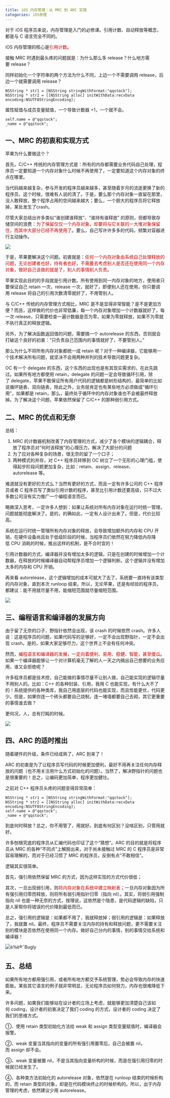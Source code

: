 ```yaml
---
title: iOS 内存管理：从 MRC 到 ARC 实践
categories: iOS原理
---
```


对于 iOS 程序员来说，内存管理是入门的必修课。引用计数、自动释放等概念，都是与 C 语言完全不同的。

iOS 内存管理的核心是<font color=#cc0000>引用计数</font>。

接触 MRC 时遇到最头疼的问题就是：为什么那么多 release？什么地方需要 release？

同样初始化一个字符串的两个方法为什么不同，上边一个不需要调用 release，后边一个就需要调用 release？

```
NSString * str1 = [NSString stringWithFormat:"qqstock"];
NSString * str2 = [[NSString alloc] initWithData:recvData encoding:NSUTF8StringEncoding];
```

属性赋值与成员变量赋值，一个导致计数器 +1，一个就不会。

```
self.name = @"qqstock";    
_name = @"qqstock";
```

## 一、MRC 的初衷和实现方式

苹果为什么要做这个？

首先，C/C++ 传统的内存管理方式是：所有的内存都需要业务代码自己处理，程序员一定要知道一个内存对象什么时候不再使用了，一定要知道这个内存对象的终点在哪里。

当代码越来越复杂，参与开发的程序员越来越多，甚至随着岁月的流逝更换了新的程序员，这个时候，很难有人说的清了。于是，要么那个内存对象一直留在那里，没人敢释放，整个程序占用的空间越来越大；要么，一个胆大的程序员将它释放掉，某处发生了crash。

尽管大家总结出许多类似“谁创建谁释放”、“谁持有谁释放” 的原则，但都导致存储空间的浪费：<font color=#cc0000>为了保留仅仅一个内存对象，却要将与它关联的一大堆对象保留住，而其中大部分已经不再使用了</font>。要么，自己写许许多多的代码，频繁对容器进行主动操作。

![](https://upload-images.jianshu.io/upload_images/5294842-0ce94c096d686dec.jpg?imageMogr2/auto-orient/strip%7CimageView2/2/w/1240)

于是，苹果要解决这个问题。初衷就是：<font color=#cc0000>任何一个内存对象由系统自己处理释放的问题，无论创建者也好，持有者也好，不需要去考虑别人是否还在使用同一个内存对象，做好自己该做的就是了，别人的事情别人负责</font>。

苹果实现此目的的手段就是引用计数。所有使用到同一内存对象的地方，使用者只要保证自己 retain 一次，release 一次，就好了，即便别人还在使用，你只要调用 release 将自己的引用次数清零就好了，不用管别人。

与 C/C++ 传统的内存管理方式相比，MRC 是不是显得非常智能？是不是更加方便？而且，这样做的代价也非常低廉，每一个内存对象增加一个计数器就好了，每一次 release，只需要检查一遍计数器是否为零，如果为零就释放，如果不为零就不执行真正的释放逻辑。

另外，为了解决函数返回值的问题，需要搞一个 autorelease 的东西，否则就会打破这个良好的初衷：“只负责自己范围内的事情就好了，不要管别人。”

那么为什么不将所有内存对象都统一成 retain 呢？对于一种编译器，它能够用一个技术解决所有问题，就坚决不会用两种并列的技术导致问题更复杂。

OC 有一个 delegate 的东西，这个东西的出现也是有其现实需求的，在此先跳过。如果所有地方都使用 retain，delegate 的问题一定会导致循环引用，除了 delegate，苹果不敢保证所有用户代码的逻辑都是树形结构的，最简单的比如说循环链表、双向链表，除此之外，业务层肯定也有某些地方必须做成“循环引用”，如果都是 retain，那么，最终处于循环中的内存对象谁也不会被最终释放掉。为了解决这个问题，苹果依然保留了 C/C++ 的那种弱引用方式。

## 二、MRC 的优点和无奈

总结：

1.  MRC 的计数器机制改善了内存管理的方式，减少了各个模块的逻辑耦合，释放了程序员对“何时该释放”的心理压力，解决了大部分的问题
2.  为了应对各种复杂的场景，很无奈的留了一个口子；
3.  两种模式的并存，对 C++ 程序员转移到 OC 树立了一个无形的心理门槛，使得起步阶段问题更加复杂，比如：retain、assign、release、autorelease 等。

难道就没有更好的方式么？当然有更好的方式，而且一定有许多公司的 C++ 程序员或者 C 程序员写了类似引用计数的程序，甚至比引用计数还要高级，只不过大多数公司没有实力推广一个编程语言而已。

略微深入思考，一定许多人想到：如果让系统对所有内存对象在运行时统一管理，问题就能彻底解决了。是的，的确如此，一定有人设计出来了。但是，代价比较高。

系统在运行时统一管理所有内存对象的释放，会导致增加额外的内存和 CPU 开销，在硬件设备尚且处于低级阶段的时候，当程序员们依然在努力降低内存降低 CPU 消耗的时候，推出这样的机制，是不合时宜的！

引用计数器的方式，编译器并没有增加太多的逻辑，只是在创建的时候增加一个计数器，在释放的时候编译器自动帮程序员增加一个逻辑判断。这个逻辑并没有增加太多的内存和 CPU 开销。

再来看 autorelease，这个逻辑增加的成本可就大了去了，系统要一直持有该类型的内存对象，直到本次 runloop 结束。所以，无论苹果，还是有经验的程序员，都建议：能不用就尽量不用，能缩短范围就尽量缩短范围。

![](https://upload-images.jianshu.io/upload_images/5294842-8a9490ca9920ca7b.jpg?imageMogr2/auto-orient/strip%7CimageView2/2/w/1240)

## 三、编程语言和编译器的发展方向

由于留了无奈的口子，野指针依然会出现，该 crash 的时候依然 crash。许多人说：这是程序员的问题，如果代码写的足够好，一定不会出现野指针，一定不会出现 crash。是的，如果大家足够尽力，这个世界上不会有任何冲突。

然而，<font color=#cc0000>编程语言和编译器的发展，一定向着便利、易用、稳健、智能，甚至傻瓜</font>。如果一个编译器能够让一个对计算机毫无了解的人一天之内搞出自己想要的业务应用，谁又会拒绝呢？

许多程序员都是技术控，自己能做的事情尽量不让别人做，自己能实现的逻辑尽量不用别人的。比如：C++ 的各种封装、引用，我用 C 也能实现，有什么大不了的！系统提供的各种类库，我自己用底层的代码也能实现，而且性能更优，代码更少。但是，如果你连一个砖头都要自己烧制，连一堵墙都要自己去砌，其它更重要的事情谁去做？

更何况，人，总有打盹的时候。

![](https://upload-images.jianshu.io/upload_images/5294842-8c741ac3aebd0dd7.jpg?imageMogr2/auto-orient/strip%7CimageView2/2/w/1240)

## 四、ARC 的适时推出

随着硬件的升级，条件已经成熟了，ARC 到来了！

ARC 的初衷是为了让程序员写代码的时候更加便利，最好不用再关注任何内存释放的问题（也不用关注用什么方式初始化的问题）。当然了，解决野指针的问题也是很重要的！总之，让编码更加简单，程序更加健壮。

之前对 C++ 程序员头疼的问题变得异常简单：

```
NSString * str1 = [NSString stringWithFormat:"qqstock"];
NSString * str2 = [[NSString alloc] initWithData:recvData encoding:NSUTF8StringEncoding];
self.name = @"qqstock";
_name = @"qqstock";
```

到底何时释放？总之，你不用管了，用就好。到底有何区别？没啥区别，只管用就好。

许多刨根究底的程序员从汇编代码也印证了这个“猜想”。ARC 的目的就是将程序员从 MRC 的各种“不同点”上解脱出来，对于尚未接触过 MRC 的 C 程序员是非常容易理解的，而对于已经习惯了 MRC 的程序员，反倒有点“不敢相信”。

逻辑其实很简单。

首先，强引用依然保留 MRC 的方式，因为这样实现的方式代价很低；

其次，一旦出现弱引用，则<font color=#cc0000>将内存对象在系统中建立映射表</font>；一旦内存对象因为所有强引用归零而释放，则将所有弱引用指针归零（指向 nil）。其实，将弱引用强制指向 nil 也是一种无奈的方式，按理说，这依然是个隐患，是代码逻辑的缺陷，只是人家帮你将错误的代价降到最低而已。

总之，强引用的逻辑是：如果都不用了，我就释放掉；弱引用的逻辑是：如果释放了，我就置 nil。最终，程序员不需要关注内存的持有和释放问题，更不需要关注别的模块是否依然在使用同一个内存。做好自己分内的事情，别的事情交给系统和编译器！

![è¾è®¯Bugly](https://upload-images.jianshu.io/upload_images/5294842-257b99640d8ddfea.jpg?imageMogr2/auto-orient/strip%7CimageView2/2/w/1240)

## 五、总结

如果所有地方都用强引用，或者所有地方都交予系统管理，势必会导致内存的快速膨胀。某些其它语言的例子就非常明显，无论程序员如何努力，内存也很难降低下来。

许多问题，如果我们能够站在设计者的立场上考虑，就能够更加清楚自己该如何 coding，设计者的初衷决定了我们 coding 的方式，设计者的 coding 决定了我们的思维方式。

①、使用 retain 类型初始化方法给 weak 和 assign 类型变量赋值时，编译器会报警。

②、weak 变量当其指向的变量的所有强引用置零后，自己会被置 nil，而 assign 却不会。

③、weak 变量被置 nil，不是当其指向变量析构的时候，而是在强引用归零的时候就已经发生了。

④、各种类方法初始化的 autorelease 对象，依然是在 runloop 结束的时候析构的，而 retain 类型的对象，却是在代码模块终止的时候析构的。所以，出于内存管理的考虑，依然建议少用 autorelease。

